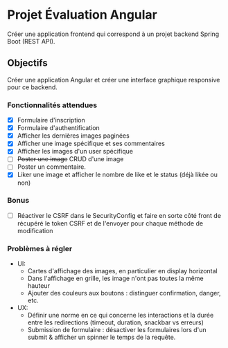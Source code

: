 # Projet Évaluation Angular

Créer une application frontend qui correspond à un projet backend Spring Boot (REST API).  

## Objectifs

Créer une application Angular et créer une interface graphique responsive pour ce backend.

### Fonctionnalités attendues

- [x] Formulaire d'inscription
- [x] Formulaire d'authentification
- [x] Afficher les dernières images paginées
- [x] Afficher une image spécifique et ses commentaires
- [x] Afficher les images d'un user spécifique
- [ ] ~~Poster une image~~ CRUD d'une image
- [ ] Poster un commentaire. 
- [x] Liker une image et afficher le nombre de like et le status (déjà likée ou non)

### Bonus

- [ ] Réactiver le CSRF dans le SecurityConfig et faire en sorte côté front de récupéré le token
  CSRF et de l'envoyer pour chaque méthode de modification

### Problèmes à régler

- UI:
  - Cartes d'affichage des images, en particulier en display horizontal
  - Dans l'affichage en grille, les image n'ont pas toutes la même hauteur
  - Ajouter des couleurs aux boutons : distinguer confirmation, danger, etc.
- UX:
  - Définir une norme en ce qui concerne les interactions et la durée entre les redirections (timeout, duration, snackbar vs erreurs)
  - Submission de formulaire : désactiver les formulaires lors d'un submit & afficher un spinner le temps de la requête.